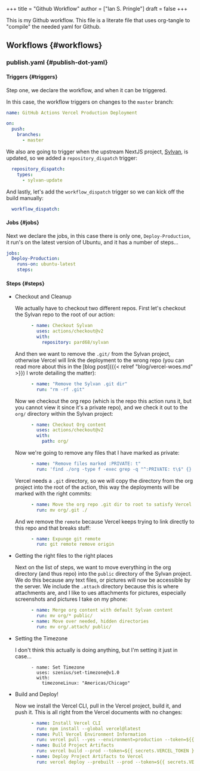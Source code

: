 +++
title = "Github Workflow"
author = ["Ian S. Pringle"]
draft = false
+++

This is my Github workflow. This file is a literate file that uses org-tangle to
"compile" the needed yaml for Github.


## Workflows {#workflows}


### publish.yaml {#publish-dot-yaml}


#### Triggers {#triggers}

Step one, we declare the workflow, and when it can be triggered.

In this case, the workflow triggers on changes to the `master` branch:

```yaml
name: GitHub Actions Vercel Production Deployment

on:
  push:
    branches:
      - master
```

We also are going to trigger when the upstream NextJS project, [Sylvan](https://github.com/pard68/sylvan), is
updated, so we added a `repository_dispatch` trigger:

```yaml
  repository_dispatch:
    types:
      - sylvan-update
```

And lastly, let's add the `workflow_dispatch` trigger so we can kick off the build
manually:

```yaml
  workflow_dispatch:
```


#### Jobs {#jobs}

Next we declare the jobs, in this case there is only one, `Deploy-Production`, it
run's on the latest version of Ubuntu, and it has a number of steps...

```yaml
jobs:
  Deploy-Production:
    runs-on: ubuntu-latest
    steps:
```


#### Steps {#steps}

<!--list-separator-->

-  Checkout and Cleanup

    We actually have to checkout two different repos. First let's checkout the
    Sylvan repo to the root of our action:

    ```yaml
          - name: Checkout Sylvan
            uses: actions/checkout@v2
            with:
              repository: pard68/sylvan
    ```

    And then we want to remove the `.git/`  from the Sylvan project, otherwise Vercel
    will link the deployment to the wrong repo (you can read more about this in the
    [blog post]({{< relref "blog/vercel-woes.md" >}}) I wrote detailing the matter):

    ```yaml
          - name: "Remove the Sylvan .git dir"
            run: "rm -rf .git"
    ```

    Now we checkout the org repo (which is the repo this action runs it, but you
    cannot view it since it's a private repo), and we check it out to the `org/`
    directory within the Sylvan project:

    ```yaml
          - name: Checkout Org content
            uses: actions/checkout@v2
            with:
              path: org/
    ```

    Now we're going to remove any files that I have marked as private:

    ```yaml
          - name: "Remove files marked :PRIVATE: t"
            run: 'find ./org -type f -exec grep -q "^:PRIVATE: t\$" {} \; -delete'
    ```

    Vercel needs a `.git` directory, so we will copy the directory from the org
    project into the root of the action, this way the deployments will be marked
    with the right commits:

    ```yaml
          - name: Move the org repo .git dir to root to satisfy Vercel
            run: mv org/.git ./
    ```

    And we remove the `remote` because Vercel keeps trying to link directly to this
    repo and that breaks stuff:

    ```yaml
          - name: Expunge git remote
            run: git remote remove origin
    ```

<!--list-separator-->

-  Getting the right files to the right places

    Next on the list of steps, we want to move everything in the org directory (and
    thus repo) into the `public` directory of the Sylvan project. We do this because
    any text files, or pictures will now be accessible by the server. We include the
    `.attach` directory because this is where attachments are, and I like to ues
    attachments for pictures, especially screenshots and pictures I take on my
    phone:

    ```yaml
          - name: Merge org content with default Sylvan content
            run: mv org/* public/
          - name: Move over needed, hidden directories
            run: mv org/.attach/ public/
    ```

<!--list-separator-->

-  Setting the Timezone

    I don't think this actually is doing anything, but I'm setting it just in
    case...

    ```nil
          - name: Set Timezone
            uses: szenius/set-timezone@v1.0
            with:
              timezoneLinux: "Americas/Chicago"
    ```

<!--list-separator-->

-  Build and Deploy!

    Now we install the Vercel CLI, pull in the Vercel project, build it, and push
    it. This is all right from the Vercel documents with no changes:

    ```yaml
          - name: Install Vercel CLI
            run: npm install --global vercel@latest
          - name: Pull Vercel Environment Information
            run: vercel pull --yes --environment=production --token=${{ secrets.VERCEL_TOKEN }}
          - name: Build Project Artifacts
            run: vercel build --prod --token=${{ secrets.VERCEL_TOKEN }}
          - name: Deploy Project Artifacts to Vercel
            run: vercel deploy --prebuilt --prod --token=${{ secrets.VERCEL_TOKEN }}
    ```
